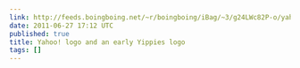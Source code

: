 ```yaml
---
link: http://feeds.boingboing.net/~r/boingboing/iBag/~3/g24LWc82P-o/yahoo-logo-and-the-y.html
date: 2011-06-27 17:12 UTC
published: true
title: Yahoo! logo and an early Yippies logo
tags: []
---
```



